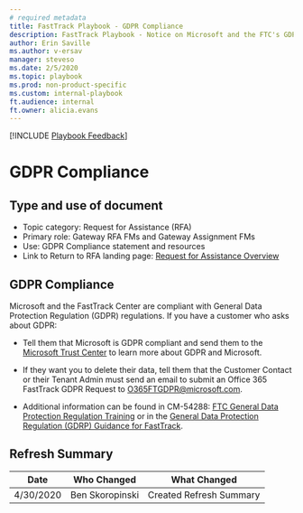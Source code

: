 ```yaml
---
# required metadata  
title: FastTrack Playbook - GDPR Compliance  
description: FastTrack Playbook - Notice on Microsoft and the FTC's GDPR compliance  
author: Erin Saville  
ms.author: v-ersav
manager: steveso
ms.date: 2/5/2020  
ms.topic: playbook  
ms.prod: non-product-specific  
ms.custom: internal-playbook  
ft.audience: internal  
ft.owner: alicia.evans
---  
```

[!INCLUDE [Playbook Feedback](./includes/questions-feedback.md)]  

# GDPR Compliance

## Type and use of document

- Topic category: Request for Assistance (RFA)
- Primary role: Gateway RFA FMs and Gateway Assignment FMs
- Use: GDPR Compliance statement and resources
- Link to Return to RFA landing page: [Request for Assistance Overview](rfa-overview.md)

## GDPR Compliance

Microsoft and the FastTrack Center are compliant with General Data Protection Regulation (GDPR) regulations. If you have a customer who asks about GDPR:

- Tell them that Microsoft is GDPR compliant and send them to the [Microsoft Trust Center](https://www.microsoft.com/en-us/trust-center/privacy/gdpr-overview) to learn more about GDPR and Microsoft.

- If they want you to delete their data, tell them that the Customer Contact or their Tenant Admin must send an email to submit an Office 365 FastTrack GDPR Request to [O365FTGDPR@microsoft.com](mailto:O365FTGDPR@microsoft.com).

- Additional information can be found in CM-54288: [FTC General Data Protection Regulation Training](https://microsoft.sharepoint.com/teams/ftccm/ftcinfo/Lists/Posts/Post.aspx?ID=1259) or in the [General Data Protection Regulation (GDRP) Guidance for FastTrack](https://microsoft.sharepoint.com/:w:/r/teams/ftccm/_layouts/15/Doc.aspx?sourcedoc=%7bE857ED81-F353-4654-8CEA-5CB410A4D00B%7d&file=General%20Data%20Protection%20Regulation.docx&action=default&mobileredirect=true).

## Refresh Summary

| Date       | Who Changed       | What Changed                                                                              |
| ---------- | ----------------- | ----------------------------------------------------------------------------------------- |
| 4/30/2020  | Ben Skoropinski   | Created Refresh Summary                                                                   |

